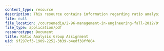 ```yaml
---
content_type: resource
description: This resource contains information regarding ratio analysis group assignment.
file: null
file_location: /coursemedia/2-96-management-in-engineering-fall-2012/9f297cf3190922523b39b4edf38ff804_MIT2_96F12_assn06.pdf
file_type: application/pdf
resourcetype: Document
title: Ratio Analysis Group Assignment
uid: 9f297cf3-1909-2252-3b39-b4edf38ff804
---
```

